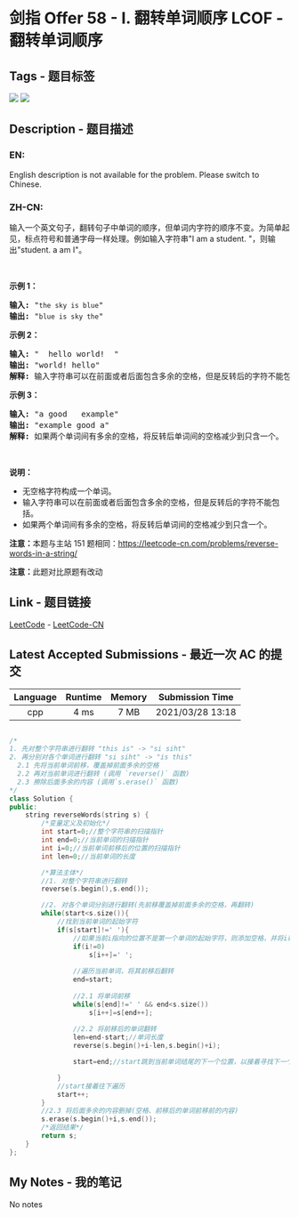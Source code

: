 
# 剑指 Offer 58 - I. 翻转单词顺序 LCOF - 翻转单词顺序

## Tags - 题目标签

 <img src="https://img.shields.io/badge/Two Pointers-双指针-blue.svg">   <img src="https://img.shields.io/badge/String-字符串-blue.svg">  


## Description - 题目描述

### EN:
<p>English description is not available for the problem. Please switch to Chinese.</p>

### ZH-CN:
<p>输入一个英文句子，翻转句子中单词的顺序，但单词内字符的顺序不变。为简单起见，标点符号和普通字母一样处理。例如输入字符串&quot;I am a student. &quot;，则输出&quot;student. a am I&quot;。</p>

<p>&nbsp;</p>

<p><strong>示例 1：</strong></p>

<pre><strong>输入:</strong> &quot;<code>the sky is blue</code>&quot;
<strong>输出:&nbsp;</strong>&quot;<code>blue is sky the</code>&quot;
</pre>

<p><strong>示例 2：</strong></p>

<pre><strong>输入:</strong> &quot; &nbsp;hello world! &nbsp;&quot;
<strong>输出:&nbsp;</strong>&quot;world! hello&quot;
<strong>解释: </strong>输入字符串可以在前面或者后面包含多余的空格，但是反转后的字符不能包括。
</pre>

<p><strong>示例 3：</strong></p>

<pre><strong>输入:</strong> &quot;a good &nbsp; example&quot;
<strong>输出:&nbsp;</strong>&quot;example good a&quot;
<strong>解释: </strong>如果两个单词间有多余的空格，将反转后单词间的空格减少到只含一个。
</pre>

<p>&nbsp;</p>

<p><strong>说明：</strong></p>

<ul>
	<li>无空格字符构成一个单词。</li>
	<li>输入字符串可以在前面或者后面包含多余的空格，但是反转后的字符不能包括。</li>
	<li>如果两个单词间有多余的空格，将反转后单词间的空格减少到只含一个。</li>
</ul>

<p><strong>注意：</strong>本题与主站 151 题相同：<a href="https://leetcode-cn.com/problems/reverse-words-in-a-string/">https://leetcode-cn.com/problems/reverse-words-in-a-string/</a></p>

<p><strong>注意：</strong>此题对比原题有改动</p>



## Link - 题目链接

[LeetCode](https://leetcode.com/problems/fan-zhuan-dan-ci-shun-xu-lcof/description/)  -  [LeetCode-CN](https://leetcode-cn.com/problems/fan-zhuan-dan-ci-shun-xu-lcof/description/)
## Latest Accepted Submissions - 最近一次 AC 的提交


| Language | Runtime | Memory | Submission Time |
|:---:|:---:|:---:|:---:|
| cpp  | 4 ms | 7 MB | 2021/03/28 13:18 |

```cpp

/*
1. 先对整个字符串进行翻转 "this is" -> "si siht"
2. 再分别对各个单词进行翻转 "si siht" -> "is this"
  2.1 先将当前单词前移，覆盖掉前面多余的空格
  2.2 再对当前单词进行翻转 (调用 `reverse()` 函数)
  2.3 擦除后面多余的内容 (调用`s.erase()` 函数)
*/
class Solution {
public:
    string reverseWords(string s) {
        /*变量定义及初始化*/
        int start=0;//整个字符串的扫描指针
        int end=0;//当前单词的扫描指针
        int i=0;//当前单词前移后的位置的扫描指针
        int len=0;//当前单词的长度

        /*算法主体*/
        //1. 对整个字符串进行翻转
        reverse(s.begin(),s.end());

        //2. 对各个单词分别进行翻转(先前移覆盖掉前面多余的空格，再翻转)
        while(start<s.size()){
            //找到当前单词的起始字符
            if(s[start]!=' '){
                //如果当前i指向的位置不是第一个单词的起始字符，则添加空格，并将i移动到下一个位置
                if(i!=0)
                    s[i++]=' ';
                
                //遍历当前单词，将其前移后翻转
                end=start;
                
                //2.1 将单词前移
                while(s[end]!=' ' && end<s.size())
                    s[i++]=s[end++];
                
                //2.2 将前移后的单词翻转
                len=end-start;//单词长度
                reverse(s.begin()+i-len,s.begin()+i);

                start=end;//start跳到当前单词结尾的下一个位置，以接着寻找下一个单词

            }      
            //start接着往下遍历
            start++;
        }
        //2.3 将后面多余的内容删掉(空格、前移后的单词前移前的内容)
        s.erase(s.begin()+i,s.end());
        /*返回结果*/
        return s;
    }
};

```
## My Notes - 我的笔记


No notes

